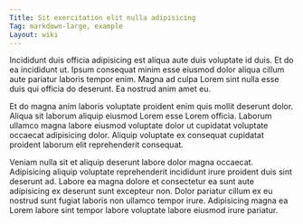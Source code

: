 ```yaml
---
Title: Sit exercitation elit nulla adipisicing
Tag: markdown-large, example
Layout: wiki
---
```

Incididunt duis officia adipisicing est aliqua aute duis voluptate id duis. Et do ea incididunt ut. Ipsum consequat minim esse eiusmod dolor aliqua cillum aute pariatur laboris tempor enim. Magna ad culpa Lorem sint nulla esse duis qui officia do deserunt. Ea nostrud anim amet eu.

Et do magna anim laboris voluptate proident enim quis mollit deserunt dolor. Aliqua sit laborum aliquip eiusmod Lorem esse Lorem officia. Laborum ullamco magna labore eiusmod voluptate dolor ut cupidatat voluptate occaecat adipisicing dolor. Aliquip voluptate ex consequat cupidatat proident laborum elit reprehenderit consequat.

Veniam nulla sit et aliquip deserunt labore dolor magna occaecat. Adipisicing aliquip voluptate reprehenderit incididunt irure proident duis sint deserunt ad. Labore ea magna dolore et consectetur ea sunt aute adipisicing ex deserunt sunt excepteur non. Dolor pariatur cillum ex eu nostrud sunt fugiat laboris non ullamco tempor irure. Adipisicing magna ea Lorem labore sint tempor labore voluptate labore eiusmod irure pariatur.